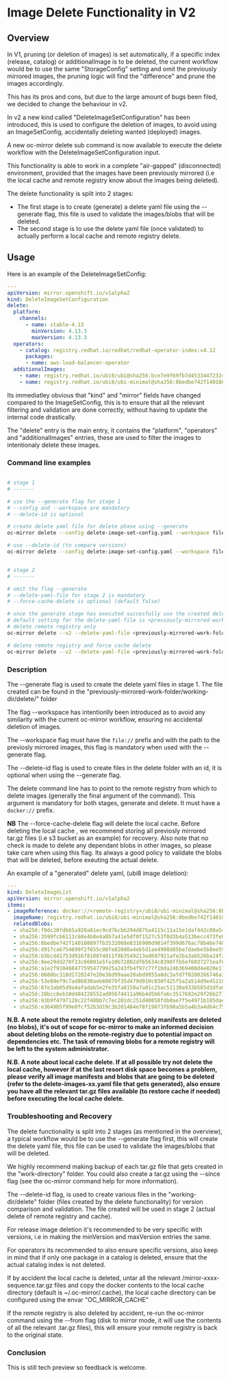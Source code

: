 # Image Delete Functionality in V2


## Overview

In V1, pruning (or deletion of images) is set automatically, if a specific index (release, catalog) or additionalImage
is to be deleted, the current workflow would be to use the same "StorageConfig" setting and omit  the previously mirrored images, the pruning logic will find the "difference"
and prune the images accordingly.

This has its pros and cons, but due to the large amount of bugs been filed, we decided to change the behaviour in v2.

In v2 a new kind called "DeleteImageSetConfiguration" has been introduced, this is used to configure the deletion of images, to avoid using 
an ImageSetConfig, accidentally deleting wanted (deployed) images.

A new oc-mirror delete sub command is now available to execute the delete workflow with the DeleteImageSetConfiguration input.

This functionality is able to work in a complete "air-gapped" (disconnected) environment, provided that the images have been
previously mirrored (i.e the local cache and remote registry know about the images being deleted).

The delete functionality is split into 2 stages:

- The first stage is to create (generate) a delete yaml file using the --generate flag, this file is used to validate the images/blobs that will be deleted.
- The second stage is to use the delete yaml file (once validated) to actually perform a local cache and remote registry delete.


## Usage

Here is an example of the DeleteImageSetConfig:

```yaml
---
apiVersion: mirror.openshift.io/v1alpha2
kind: DeleteImageSetConfiguration
delete:
  platform:
    channels:
      - name: stable-4.13 
        minVersion: 4.13.3
        maxVersion: 4.13.3
  operators:
    - catalog: registry.redhat.io/redhat/redhat-operator-index:v4.12
      packages:
      - name: aws-load-balancer-operator
  additionalImages: 
    - name: registry.redhat.io/ubi8/ubi@sha256:bce7e9f69fb7d4533447232478fd825811c760288f87a35699f9c8f030f2c1a6
    - name: registry.redhat.io/ubi8/ubi-minimal@sha256:8bedbe742f140108897fb3532068e8316900d9814f399d676ac78b46e740e34e
```

Its immediatley obvious that "kind" and "mirror" fields have changed compared to the ImageSetConfig, this is to ensure
that all the relevant filtering and validation are done correctly, without having to update the internal code drastically.

The "delete" entry is the main entry, it contains the "platform", "operators" and "additionalImages" entries, these are used to filter the images
to intentionaly delete these images.

### Command line examples

```bash

# stage 1
# -------

# use the --generate flag for stage 1
# --config and --workspace are mandatory
# --delete-id is optional

# create delete yaml file for delete phase using --generate
oc-mirror delete --config delete-image-set-config.yaml --workspace file://<previously-mirrored-work-folder> --v2 --generate docker://<remote-registry> 

# use --delete-id (to compare versions)
oc-mirror delete --config delete-image-set-config.yaml --workspace file://<previously-mirrored-work-folder> --v2 --generate --delete-id v4.11 docker://<remote-registry> 


# stage 2
# -------

# omit the flag --generate
# --delete-yaml-file for stage 2 is mandatory
# --force-cache-delete is optional (default false)

# once the generate stage has executed succesfully use the created delete yaml to delete the images from the remote registry
# default setting for the delete-yaml-file is <previously-mirrored-work-folder>/delete/delete-images.yaml
# delete remote registry only 
oc-mirror delete --v2 --delete-yaml-file <previously-mirrored-work-folder>/delete/delete-images-v4.11.yaml docker://<remote-registry> 

# delete remote registry and force cache delete 
oc-mirror delete --v2 --delete-yaml-file <previously-mirrored-work-folder>/delete/delete-images-v4.11.yaml --force-cache-delete true docker://<remote-registry> 

```

### Description

The --generate flag is used to create the delete yaml files in stage 1.
The file created can be found in the "previously-mirrored-work-folder/working-dir/delete/" folder 

The flag --workspace has intentionlly been introduced as to avoid any similarity with the current oc-mirror workflow,
ensuring no accidental deletion of images.

The --workspace flag must have the `file://` prefix and with the path to the previosly mirrored images, this flag is mandatory when used with the --generate flag.

The --delete-id flag is used to create files in the delete folder with an id, it is optional when using the --generate flag.

The delete command line has to point to the remote registry from which to delete images (generally the final argument of the command). This argument is mandatory for both stages, generate and delete. It must have a `docker://` prefix.

**NB**
The --force-cache-delete flag will delete the local cache. Before deleting the local cache , we recommend storing all previosly mirrored tar.gz files (i.e s3 bucket as an example) for recovery.
Also note that no check is made to delete any dependant blobs in other images, so please take care when using this flag. Its always a good policy to validate the blobs that will be deleted, before exeuting the actual delete. 

An example of a "generated" delete yaml, (ubi8 image deletion):

```yaml
---
kind: DeleteImageList 
apiVersion: mirror.openshift.io/v1alpha2
items:
- imageReference: docker://<remote-registry>/ubi8/ubi-minimal@sha256:8bedbe742f140108897fb3532068e8316900d9814f399d676ac78b46e740e34e
  imageName: registry.redhat.io/ubi8/ubi-minimal@sha256:8bedbe742f140108897fb3532068e8316900d9814f399d676ac78b46e740e34e
  relatedBlobs:
  - sha256:f0dc20fdb65a920a81ec9cd7bcbb294d875a4115c11a15e1daf442c80a54dc70
  - sha256:3599fcb6113c68e4b8e4a8b7a41e5df0f1527c53f0d3b4a513becc473fe0479d
  - sha256:8bedbe742f140108897fb3532068e8316900d9814f399d676ac78b46e740e34e
  - sha256:d917ca6754699f2f655c08fe820d0a4eb5d1ae4900d85ba7daebe5b8ee591be5
  - sha256:b5bcd41753d916f810874011f8b3549213ed697921afe2ba3ab526ba24f29286
  - sha256:8ee29dd270f33c66001e5fa10b72802df65634c8398ffb5ef6037271eaf6c829
  - sha256:a1e2f9104684775954779925a243fb4f97c77f1bda24b369408d4e820e175765
  - sha256:0688bc318d1720247e20e36d99aae20abd9955a8dc3afd7f0200266746a2a5fe
  - sha256:53e89ef9c7ad86030aeb60879f35d479d010c030f425f5a2a514d9e4511873ca
  - sha256:87e3ab05d9a4afadab5e2fe35fa8150a7a01c25ac51130a933b585d3dfa0f05c
  - sha256:28bcc8eb10d484228552ad05674411a96b4d5b6fa6c3517692e29f26b277683d
  - sha256:93b9f4797128c22f48bb7c7ec201dc251d40058fdb0ae7f5e4971b185daeed4f
  - sha256:e3649b5f99e0fcf52b3d19c3b201484e78f19873fb98a5b5a4b3a4d64c75ae78
```

**N.B.  A note about the remote registry deletion, only manifests are deleted (no blobs), it's out of scope for oc-mirror
to make an informed decision about deleting blobs on the remote-registry due to potential impact on dependencies etc.
The task of removing blobs for a remote registry will be left to the system administrator.**

**N.B.  A note about local cache delete. If at all possible try not delete the local cache, however if at the last resort disk
space becomes a problem, please verify all image manifests and blobs that are going to be deleted 
(refer to the delete-images-xx.yaml file that gets generated), also ensure you have all the relevant tar.gz files available (to restore cache if needed) 
before executing the local cache delete.**


### Troubleshooting and Recovery

The delete functionality is split into 2 stages (as mentioned in the overview), a typical workflow would be to use the --generate flag first, this will create the delete yaml file, this file can be used to validate the images/blobs that will be deleted.

We highly recommend making backup of each tar.gz file that gets created in the "work-directory" folder. You could also create a tar.gz using the --since flag (see the oc-mirror command help for more information).

The --delete-id flag, is used to create various files in the "working-dir/delete" folder (files created by the delete functionality) for version comparison and validation.
The file created will be used in stage 2 (actual delete of remote registry and cache).

For release image deletion it's recommended to be very specific with versions, i.e in making the minVersion and maxVersion entries the same.

For operators its recommended to also ensure specific versions, also keep in mind that if only one package in a catalog is deleted, ensure that the actual catalog index is not deleted.

If by accident the local cache is deleted, untar all the relevant <work-directory>/mirror-xxxx-sequence.tar.gz files and copy the docker contents to the local cache directory
(default is ~/.oc-mirror/.cache), the local cache directory can be configured using the envar "OC_MIRROR_CACHE"

If the remote registry is also deleted by accident, re-run the oc-mirror command using the --from flag (disk to mirror mode, it will use the contents of all the relevant .tar.gz files), this will ensure your remote registry is back to the original state.


### Conclusion

This is still tech preview so feedback is welcome.



